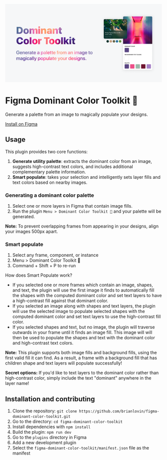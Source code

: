   ![Figma Dominant Color Toolkit](./assets/cover.png)

# Figma Dominant Color Toolkit 🎨

Generate a palette from an image to magically populate your designs.

[Install on Figma](https://www.figma.com/c/plugin/744725347356614754/Dominant-Color-Toolkit-%E2%9C%A8)

## Usage

This plugin provides two core functions:

1. **Generate utility palette**: extracts the dominant color from an image, suggests high-contrast text colors, and includes additional complementary palette information.
1. **Smart populate**: takes your selection and intelligently sets layer fills and text colors based on nearby images.

### Generating a dominant color palette

1. Select one or more layers in Figma that contain image fills. 
1. Run the plugin `Menu > Dominant Color Toolkit 🎨` and your palette will be generated. 

**Note:** To prevent overlapping frames from appearing in your designs, align your images 500px apart.

### Smart populate

1. Select any frame, component, or instance
2. Menu > Dominant Color Toolkit 🎨
3. Command + Shift + P to re-run

How does Smart Populate work?
- If you selected one or more frames which contain an image, shapes, and text, the plugin will use the first image it finds to automatically fill the shapes with the computed dominant color and set text layers to have a high-contrast fill against that dominant color.
- If you selected an image along with shapes and text layers, the plugin will use the selected image to populate selected shapes with the computed dominant color and set text layers to use the high-contrast fill color.
- If you selected shapes and text, but no image, the plugin will traverse outwards in your frame until it finds an image fill. This image will will then be used to populate the shapes and text with the dominant color and high-contrast text colors.

**Note:** This plugin supports both image fills and background fills, using the first valid fill it can find. As a result, a frame with a background fill that has children shape and text layers will populate successfully!

**Secret options:** If you'd like to text layers to the dominant color rather than high-contrast color, simply include the text "dominant" anywhere in the layer name!
 
## Installation and contributing

1. Clone the repository: `git clone https://github.com/brianlovin/figma-dominant-color-toolkit.git`
1. Go to the directory: `cd figma-dominant-color-toolkit`
1. Install dependencies with `npm install`
1. Build the plugin: `npm run dev`
1. Go to the `plugins` directory in Figma
1. Add a new development plugin
1. Select the `figma-dominant-color-toolkit/manifest.json` file as the manifest

